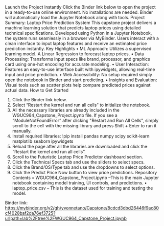 Launch the Project Instantly
Click the Binder link below to open the project in a ready-to-use online environment. No installations are needed. Binder will automatically load the Jupyter Notebook along with tools.
Project Summary: Laptop Price Prediction System
This capstone project delivers a machine learning solution that predicts laptop prices using detailed technical specifications. Developed using Python in a Jupyter Notebook, the system runs seamlessly in a browser via MyBinder. Users interact with a clean interface to input laptop features and receive an estimated price prediction instantly.
 Key Highlights
•	ML Approach: Utilizes a supervised learning model. A Linear Regression to forecast laptop prices.
•	Data Processing: Transforms input specs like brand, processor, and graphics card using one-hot encoding for accurate modeling.
•	User Interaction: Features an easy-to-use interface built with ipywidgets, allowing real-time input and price prediction.
•	Web Accessibility: No setup required simply open the notebook in Binder and start predicting.
•	Insights and Evaluation: Visual tools such as scatter plots help compare predicted prices against actual data.
How to Get Started
1.	Click the Binder link below.
2.	Select “Restart the kernel and run all cells” to initialize the notebook.
3.	All the necessary libraries are already included in the WGUC964_Capstone_Project.ipynb file. If you see a “ModuleNotFoundError” after clicking "Restart and Run All Cells", simply scroll to the cell with the missing library and press Shift + Enter to run it manually.
4.	Install required libraries: !pip install pandas numpy scipy scikit-learn matplotlib seaborn ipywidgets
5.	Reload the page after all the libraries are downloaded and click the “Restart the kernel and run all cells”.
6.	Scroll to the Futuristic Laptop Price Predictor dashboard section.
7.	Click the Technical Specs tab and use the sliders to select specs.
8.	Click the Brand/OS/Type tab and use the dropdowns to select options.
9.	Click the Predict Price Now button to view price predictions.
Repository Contents
•	WGUC964_Capstone_Project.ipynb –This is the main Jupyter notebook containing model training, UI controls, and predictions.
•	laptop_price.csv – This is the dataset used for training and testing the model.

Binder link:
https://mybinder.org/v2/gh/yvonnetano/Capstone/8cdcd3dbd26446f9ac80cf4028baf2da76ef3725?urlpath=lab%2Ftree%2FWGUC964_Capstone_Project.ipynb

